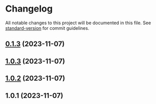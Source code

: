 # Changelog

All notable changes to this project will be documented in this file. See [standard-version](https://github.com/conventional-changelog/standard-version) for commit guidelines.

## [0.1.3](https://github.com/WailanTirajoh/waitest-gem/compare/v1.0.3...v0.1.3) (2023-11-07)



## [1.0.3](https://github.com/WailanTirajoh/waitest-gem/compare/v1.0.2...v1.0.3) (2023-11-07)



## [1.0.2](https://github.com/WailanTirajoh/waitest-gem/compare/v1.0.1...v1.0.2) (2023-11-07)



## 1.0.1 (2023-11-07)
